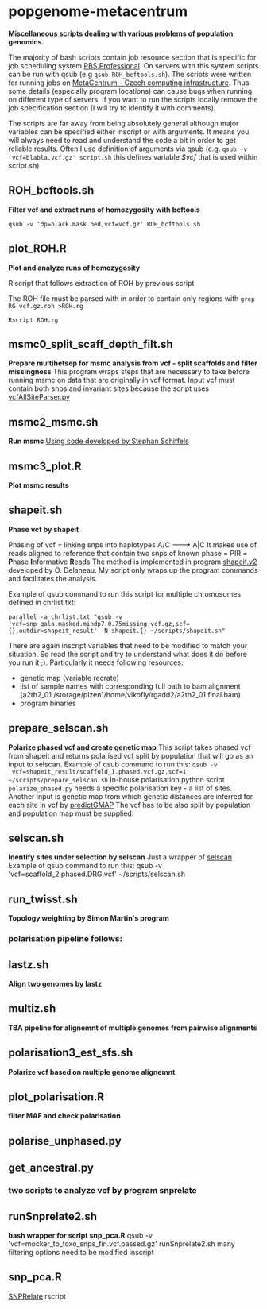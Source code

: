 # popgenome-metacentrum

**Miscellaneous scripts dealing with various problems of population genomics.**


The majority of bash scripts contain job resource section that is specific for job scheduling system [PBS Professional](https://www.pbsworks.com/SupportGT.aspx?d=PBS-Professional,-Documentation).
On servers with this system scripts can be run with qsub (e.g `qsub ROH_bcftools.sh`).
The scripts were written for running jobs on [MetaCentrum - Czech computing infrastructure](https://metavo.metacentrum.cz/en/about/index.html).
Thus some details (especially program locations) can cause bugs when running on different type of servers. 
If you want to run the scripts locally remove the job specification section (I will try to identify it with comments).


The scripts are far away from being absolutely general although major variables can be specified either inscript or with arguments.
It means you will always need to read and understand the code a bit in order to get reliable results.
Often I use definition of arguments via qsub (e.g. `qsub -v 'vcf=blabla.vcf.gz' script.sh` this defines variable *$vcf* that is used within script.sh)


## ROH_bcftools.sh 
**Filter vcf and extract runs of homozygosity with bcftools**

`qsub -v 'dp=black.mask.bed,vcf=vcf.gz' ROH_bcftools.sh`

## plot_ROH.R 
**Plot and analyze runs of homozygosity**

R script that follows extraction of ROH by previous script

The ROH file must be parsed with in order to contain only regions with `grep RG vcf.gz.roh >ROH.rg`
 
`Rscript ROH.rg`

## msmc0_split_scaff_depth_filt.sh
**Prepare multihetsep for msmc analysis from vcf - split scaffolds and filter missingness**
This program wraps steps that are necessary to take before running msmc on data that are originally in vcf format.
Input vcf must contain both snps and invariant sites because the script uses [vcfAllSiteParser.py](https://github.com/stschiff/msmc-tools)

## msmc2_msmc.sh
**Run msmc**
[Using code developed by Stephan Schiffels](https://github.com/stschiff/msmc2)
## msmc3_plot.R
**Plot msmc results**

## shapeit.sh
**Phase vcf by shapeit**

Phasing of vcf = linking snps into haplotypes A/C ---> A|C 
It makes use of reads aligned to reference that contain two snps of known phase = PIR = **P**hase **I**nformative **R**eads
The method is implemented in program [shapeit.v2](https://mathgen.stats.ox.ac.uk/genetics_software/shapeit/shapeit.html) developed by O. Delaneau.
My script only wraps up the program commands and facilitates the analysis.   

Example of qsub command to run this script for multiple chromosomes defined in chrlist.txt:

`parallel -a chrlist.txt "qsub -v 'vcf=snp_gala.masked.mindp7.0.75missing.vcf.gz,scf={},outdir=shapeit_result' -N shapeit.{} ~/scripts/shapeit.sh"`

There are again inscript variables that need to be modified to match your situation. So read the script and try to understand what does it do before you run it ;).
Particularly it needs following resources:
- genetic map (variable recrate)
- list of sample names with corresponding full path to bam alignment (a2th2_01       /storage/plzen1/home/vlkofly/rgadd2/a2th2_01.final.bam)
- program binaries

## prepare_selscan.sh
**Polarize phased vcf and create genetic map**
This script takes phased vcf from shapeit and returns polarised vcf split by population that will go as an input to selscan.
Example of qsub command to run this:
`qsub -v 'vcf=shapeit_result/scaffold_1.phased.vcf.gz,scf=1' ~/scripts/prepare_selscan.sh`
In-house polarisation python script `polarize_phased.py` needs a specific polarisation key - a list of sites.
Another input is genetic map from which genetic distances are inferred for each site in vcf by [predictGMAP](https://github.com/szpiech/predictGMAP)
The vcf has to be also split by population and population map must be supplied.

## selscan.sh
**Identify sites under selection by selscan**
Just a wrapper of [selscan](https://github.com/szpiech/selscan)
Example of qsub command to run this:
qsub -v 'vcf=scaffold_2.phased.DRG.vcf' ~/scripts/selscan.sh


## run_twisst.sh
**Topology weighting by Simon Martin's program**

### polarisation pipeline follows:
## lastz.sh
**Align two genomes by lastz**

## multiz.sh
**TBA pipeline for alignemnt of multiple genomes from pairwise alignments**

## polarisation3_est_sfs.sh
**Polarize vcf based on multiple genome alignemnt**

## plot_polarisation.R
**filter MAF and check polarisation**
## polarise_unphased.py

## get_ancestral.py

### two scripts to analyze vcf by program snprelate
## runSnprelate2.sh
**bash wrapper for script snp_pca.R**
qsub -v 'vcf=mocker_to_toxo_snps_fin.vcf.passed.gz' runSnprelate2.sh
many filtering options need to be modified inscript
## snp_pca.R
[SNPRelate](https://bioconductor.org/packages/release/bioc/html/SNPRelate.html) rscript

